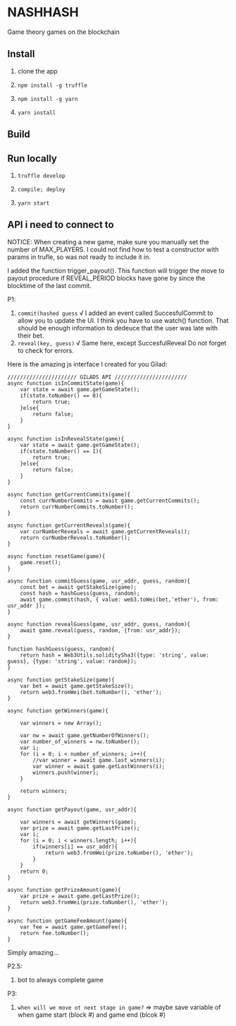 # NASHHASH

Game theory games on the blockchain

## Install

1. clone the app

1. `npm install -g truffle`

1. `npm install -g yarn`

1. `yarn install`

## Build



## Run locally 

1. `truffle develop`
  1. `compile; deploy`

1. `yarn start`  


## API i need to connect to 

NOTICE: 
When creating a new game, make sure you manually set the number of MAX_PLAYERS. I could not find how to test a constructor with params in trufle, so was not ready to include it in. 

I added the function trigger_payout(). This function will trigger the move to payout procedure if REVEAL_PERIOD blocks have gone by since the blocktime of the last commit.

P1: 
1. `commit(hashed guess` √ 
I added an event called SuccesfulCommit to allow you to update the UI.
I think you have to use watch() function.
That should be enough information
to dedeuce that the user was late with their bet.
2. `reveal(key, guess)` √
Same here, except SuccesfulReveal
Do not forget to check for errors.

Here is the amazing js interface I created for you Gilad:

    ////////////////////// GILADS API ///////////////////////
    async function isInCommitState(game){
        var state = await game.getGameState();
        if(state.toNumber() == 0){
            return true;
        }else{
            return false;
        }
    }

    async function isInRevealState(game){
        var state = await game.getGameState();
        if(state.toNumber() == 1){
            return true;
        }else{
            return false;
        }
    }

    async function getCurrentCommits(game){
        const currNumberCommits = await game.getCurrentCommits();
        return currNumberCommits.toNumber();
    }

    async function getCurrentReveals(game){
        var curNumberReveals = await game.getCurrentReveals();
        return curNumberReveals.toNumber();
    }

    async function resetGame(game){
        game.reset();
    }

    async function commitGuess(game, usr_addr, guess, random){
        const bet = await getStakeSize(game);
        const hash = hashGuess(guess, random);
        await game.commit(hash, { value: web3.toWei(bet,'ether'), from: usr_addr });
    }

    async function revealGuess(game, usr_addr, guess, random){
        await game.reveal(guess, random, {from: usr_addr});
    }

    function hashGuess(guess, random){
        return hash = Web3Utils.soliditySha3({type: 'string', value: guess}, {type: 'string', value: random});
    }

    async function getStakeSize(game){
        var bet = await game.getStakeSize();
        return web3.fromWei(bet.toNumber(), 'ether');
    }

    async function getWinners(game){

        var winners = new Array();

        var nw = await game.getNumberOfWinners();
        var number_of_winners = nw.toNumber();
        var i;
        for (i = 0; i < number_of_winners; i++){
            //var winner = await game.last_winners(i);
            var winner = await game.getLastWinners(i);
            winners.push(winner);
        }

        return winners;
    }

    async function getPayout(game, usr_addr){

        var winners = await getWinners(game);
        var prize = await game.getLastPrize();
        var i;
        for (i = 0; i < winners.length; i++){
            if(winners[i] == usr_addr){
                return web3.fromWei(prize.toNumber(), 'ether');
            }
        }
        return 0;
    }

    async function getPrizeAmount(game){
        var prize = await game.getLastPrize();
        return web3.fromWei(prize.toNumber(), 'ether');
    }

    async function getGameFeeAmount(game){
        var fee = await game.getGameFee();
        return fee.toNumber();
    }


Simply amazing...


P2.5:
1. bot to always complete game 

P3: 
1. `when will we move ot next stage in game?` => maybe save variable of when game start (block #)  and game end (blcok #)




